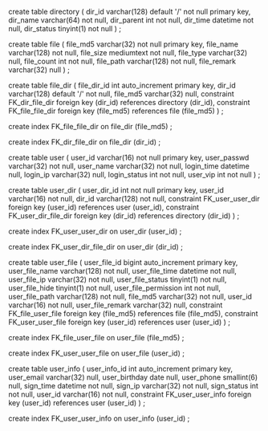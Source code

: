create table directory
(
	dir_id varchar(128) default '/' not null
		primary key,
	dir_name varchar(64) not null,
	dir_parent int not null,
	dir_time datetime not null,
	dir_status tinyint(1) not null
)
;

create table file
(
	file_md5 varchar(32) not null
		primary key,
	file_name varchar(128) not null,
	file_size mediumtext not null,
	file_type varchar(32) null,
	file_count int not null,
	file_path varchar(128) not null,
	file_remark varchar(32) null
)
;

create table file_dir
(
	file_dir_id int auto_increment
		primary key,
	dir_id varchar(128) default '/' not null,
	file_md5 varchar(32) null,
	constraint FK_dir_file_dir
		foreign key (dir_id) references directory (dir_id),
	constraint FK_file_file_dir
		foreign key (file_md5) references file (file_md5)
)
;

create index FK_file_file_dir
	on file_dir (file_md5)
;

create index FK_dir_file_dir
	on file_dir (dir_id)
;

create table user
(
	user_id varchar(16) not null
		primary key,
	user_passwd varchar(32) not null,
	user_name varchar(32) not null,
	login_time datetime null,
	login_ip varchar(32) null,
	login_status int not null,
	user_vip int not null
)
;

create table user_dir
(
	user_dir_id int not null
		primary key,
	user_id varchar(16) not null,
	dir_id varchar(128) not null,
	constraint FK_user_user_dir
		foreign key (user_id) references user (user_id),
	constraint FK_user_dir_file_dir
		foreign key (dir_id) references directory (dir_id)
)
;

create index FK_user_user_dir
	on user_dir (user_id)
;

create index FK_user_dir_file_dir
	on user_dir (dir_id)
;

create table user_file
(
	user_file_id bigint auto_increment
		primary key,
	user_file_name varchar(128) not null,
	user_file_time datetime not null,
	user_file_ip varchar(32) not null,
	user_file_status tinyint(1) not null,
	user_file_hide tinyint(1) not null,
	user_file_permission int not null,
	user_file_path varchar(128) not null,
	file_md5 varchar(32) not null,
	user_id varchar(16) not null,
	user_file_remark varchar(32) null,
	constraint FK_file_user_file
		foreign key (file_md5) references file (file_md5),
	constraint FK_user_user_file
		foreign key (user_id) references user (user_id)
)
;

create index FK_file_user_file
	on user_file (file_md5)
;

create index FK_user_user_file
	on user_file (user_id)
;

create table user_info
(
	user_info_id int auto_increment
		primary key,
	user_email varchar(32) null,
	user_birthday date null,
	user_phone smallint(6) null,
	sign_time datetime not null,
	sign_ip varchar(32) not null,
	sign_status int not null,
	user_id varchar(16) not null,
	constraint FK_user_user_info
		foreign key (user_id) references user (user_id)
)
;

create index FK_user_user_info
	on user_info (user_id)
;

